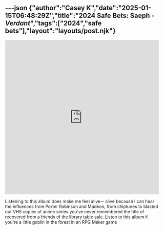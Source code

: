 ---json
{"author":"Casey K","date":"2025-01-15T06:48:29Z","title":"2024 Safe Bets: Saeph - _Verdant_","tags":["2024","safe bets"],"layout":"layouts/post.njk"}
---

<div style="max-width: 700px;"><div style="left: 0; width: 100%; height: 0; position: relative; padding-bottom: 100%;"><iframe src="https://bandcamp.com/EmbeddedPlayer/album=3471960549/size=large/bgcol=ffffff/linkcol=333333/minimal=true/transparent=true/" style="top: 0; left: 0; width: 100%; height: 100%; position: absolute; border: 0;" allowfullscreen scrolling="no"></iframe></div></div>

Listening to this album does make me feel alive-- alive because I can hear the influences from Porter Robinson and Madeon, from chiptunes to blasted out VHS copies of anime series you&#x27;ve never remembered the title of recovered from a friends of the library table sale. Listen to this album if you&#x27;re a little goblin in the forest in an RPG Maker game
